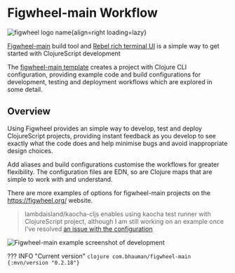 # Figwheel-main Workflow

![figwheel logo name](https://raw.githubusercontent.com/practicalli/graphic-design/live/logos/practicalli-figwheel-logo-name.svg){align=right loading=lazy}

[Figwheel-main](https://figwheel.org/) build tool and [Rebel rich terminal UI](https://practical.li/clojure/clojure-cli/repl/) is a simple way to get started with ClojureScript development

The [figwheel-main template](https://github.com/bhauman/figwheel-main-template) creates a project with Clojure CLI configuration, providing example code and build configurations for development, testing and deployment workflows which are explored in some detail.


## Overview

Using Figwheel provides an simple way to develop, test and deploy ClojureScript projects, providing instant feedback as you develop to see exactly what the code does and help minimise bugs and avoid inappropriate design choices.

Add aliases and build configurations customise the workflows for greater flexibility.  The configuration files are EDN, so are Clojure maps that are simple to work with and understand.

There are more examples of options for figwheel-main projects on the https://figwheel.org/ website.

> lambdaisland/kaocha-cljs enables using kaocha test runner with ClojureScript project, although I am still working on an example once I've resolved [an issue with the configuration](https://github.com/lambdaisland/kaocha-cljs/issues/48)


![Figwheel-main example screenshot of development](https://s3.amazonaws.com/bhauman-blog-images/figwheel-main/figwheel-main-demo-image.png)



??? INFO "Current version"
    ```clojure
    com.bhauman/figwheel-main {:mvn/version "0.2.18"}
    ```
